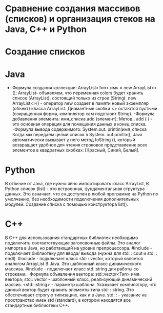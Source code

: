 # Сравнение создания массивов (списков) и организация стеков на Java, C++ и Python
# Создание списков
# Java
- Формула создания коллекции:
ArrayList<Тип> имя = new
ArrayList<> ();
ArrayList<String>-
объявляем, что переменная colors будет хранить список (ArrayList), состоящий только из строк (String).
new ArrayList<>() - оператор new создает в памяти новый экземпляр (объект) класса ArrayList. Диамантные скобки <> остаются пустыми (сокращенная форма, компилятор сам подставит String).
-Формула добавления элемента: имя_списка.add (элемент);
Метод . add ( ) - это основная операция для помещения данных в конец списка.
-Формула вывода содержимого:
System.out. printin(имя_списка
Когда мы передаем целый список
в System. out.println(), Java
автоматически вызывает у него метод toString (), который возвращает удобное для чтения строковое представление всех элементов в квадратных скобках:
[Красный, Синий, Белый].

# Python
В отличие от Java, где нужно явно импортировать класс ArrayList, B Python список (list) - это встроенная, фундаментальная структура данных. Это означает, что он доступен в любой программе на Python по умолчанию, без необходимости подключения дополнительных модулей.
Создание списка с помощью конструктора list().

# C++
В C++ для использования стандартных библиотек необходимо подключить соответствующие заголовочные файлы. Это аналог импорта в Java, но работающий на уровне препроцессора.
#include <iostream> -
подключает библиотеку для ввода/ вывода (нужна для std: : cout и std: : endl).
#include <vector> - подключает класс std: : vector, который является аналогом ArrayList B Java. Это шаблонный класс динамического массива.
#include <string> - подключает класс std::string для работы со строками.
-Формула объявления вектора: std::vector<Тип> имя_ вектора;
std:: vector - шаблонный класс, реализующий динамический массив.
<std: :string> - параметр шаблона. Указывает компилятору, что данный вектор будет хранить элементы типа std: : string. Это обеспечивает строгую типизацию, как и в Java.
std: : - указание на пространство имен std (standard), в котором находятся все стандартные библиотеки С++.
